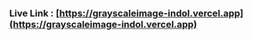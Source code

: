 ### Live Link : [https://grayscaleimage-indol.vercel.app](https://grayscaleimage-indol.vercel.app) 

